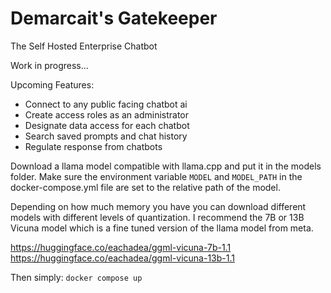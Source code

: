 Demarcait's Gatekeeper
=====================
The Self Hosted Enterprise Chatbot

Work in progress...  


Upcoming Features:  
- Connect to any public facing chatbot ai
- Create access roles as an administrator
- Designate data access for each chatbot
- Search saved prompts and chat history
- Regulate response from chatbots


Download a llama model compatible with llama.cpp and put it in the models folder.
Make sure the environment variable `MODEL` and `MODEL_PATH` in the docker-compose.yml file are set to the relative path of the model.

Depending on how much memory you have you can download different models with different levels of quantization.
I recommend the 7B or 13B Vicuna model which is a fine tuned version of the llama model from meta.   
 
https://huggingface.co/eachadea/ggml-vicuna-7b-1.1   
https://huggingface.co/eachadea/ggml-vicuna-13b-1.1   

Then simply:
`docker compose up`